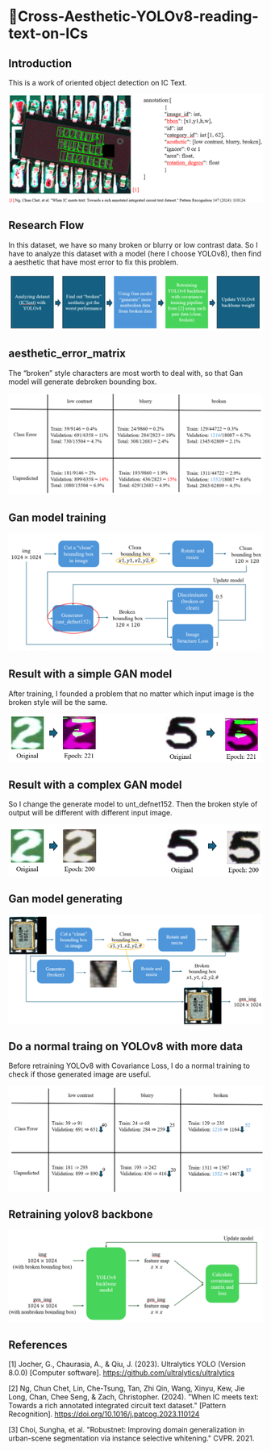 # 🌟Cross-Aesthetic-YOLOv8-reading-text-on-ICs
## Introduction

This is a work of oriented object detection on IC Text.

![image](https://github.com/okok009/Cross-Aesthetic-YOLOv8-reading-text-on-ICs/blob/master/assets/Introduction.png)

## Research Flow
In this dataset, we have so many broken or blurry or low contrast data. So I have to analyze this dataset with a model (here I choose YOLOv8), then find a aesthetic that have most error to fix this problem.

![image](https://github.com/okok009/Cross-Aesthetic-YOLOv8-reading-text-on-ICs/blob/master/assets/Research%20Flow.png)

## aesthetic_error_matrix
The “broken” style characters are most worth to deal with, so that Gan model will generate debroken bounding box.

![image](https://github.com/okok009/Cross-Aesthetic-YOLOv8-reading-text-on-ICs/blob/master/assets/aesthetic_error_matrix.png)

## Gan model training
![image](https://github.com/okok009/Cross-Aesthetic-YOLOv8-reading-text-on-ICs/blob/master/assets/Gan%20model%20training.png)

## Result with a simple GAN model
After training, I founded a problem that no matter which input image is the broken style will be the same.

![image](https://github.com/okok009/Cross-Aesthetic-YOLOv8-reading-text-on-ICs/blob/master/assets/Using%20simple%20GAN%20model.png)

## Result with a complex GAN model
So I change the generate model to unt_defnet152. Then the broken style of output will be different with different input image.

![image](https://github.com/okok009/Cross-Aesthetic-YOLOv8-reading-text-on-ICs/blob/master/assets/Using%20complex%20GAN%20model.png)

## Gan model generating
![image](https://github.com/okok009/Cross-Aesthetic-YOLOv8-reading-text-on-ICs/blob/master/assets/Gan%20model%20generating.png)

## Do a normal traing on YOLOv8 with more data
Before retraining YOLOv8 with Covariance Loss, I do a normal training to check if those generated image are useful.

![image](https://github.com/okok009/Cross-Aesthetic-YOLOv8-reading-text-on-ICs/blob/master/assets/new_aesthetic_error_matrix.png)

## Retraining yolov8 backbone
![image](https://github.com/okok009/Cross-Aesthetic-YOLOv8-reading-text-on-ICs/blob/master/assets/Retraining%20yolov8%20backbone.png)

## References
[1] Jocher, G., Chaurasia, A., & Qiu, J. (2023). Ultralytics YOLO (Version 8.0.0) [Computer software]. https://github.com/ultralytics/ultralytics

[2] Ng, Chun Chet, Lin, Che-Tsung, Tan, Zhi Qin, Wang, Xinyu, Kew, Jie Long, Chan, Chee Seng, & Zach, Christopher. (2024). "When IC meets text: Towards a rich annotated integrated circuit text dataset." [Pattern Recognition]. https://doi.org/10.1016/j.patcog.2023.110124

[3] Choi, Sungha, et al. "Robustnet: Improving domain generalization in urban-scene segmentation via instance selective whitening." CVPR. 2021.
